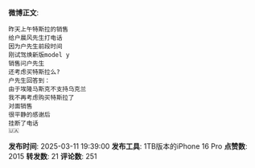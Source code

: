 **微博正文**: 
```
昨天上午特斯拉的销售
给户晨风先生打电话
因为户先生前段时间
刚试驾焕新版model y
销售问户先生
还考虑买特斯拉么?
户先生回答到：
由于埃隆马斯克不支持乌克兰
我不再考虑购买特斯拉了
对面销售
很平静的感谢后
挂断了电话
🇺🇦
```
**发布时间**: 2025-03-11 19:39:00
**发布工具**: 1TB版本的iPhone 16 Pro
**点赞数**: 2015
**转发数**: 21
**评论数**: 251

